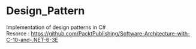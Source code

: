 # Design_Pattern
Implementation of design patterns in C#
<br/>
Resorce : 
https://github.com/PacktPublishing/Software-Architecture-with-C-10-and-.NET-6-3E
